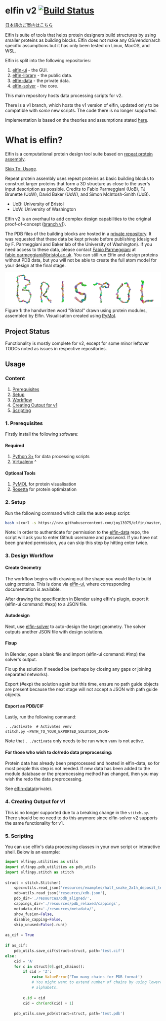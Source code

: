 # elfin v2 [![Build Status](https://travis-ci.com/joy13975/elfin.svg?branch=master)](https://travis-ci.com/joy13975/elfin)

[日本語のご案内はこちら](README_JP.md)

Elfin is suite of tools that helps protein designers build structures by using smaller proteins as building blocks. Elfin does not make any OS/vendor/arch specific assumptions but it has only been tested on Linux, MacOS, and WSL.

Elfin is split into the following repositories:
 1. [elfin-ui](https://github.com/joy13975/elfin-ui) - the GUI.
 2. [elfin-library](https://github.com/joy13975/elfin-library) - the public data.
 3. [elfin-data](https://github.com/joy13975/elfin-data) - the private data.
 4. [elfin-solver](https://github.com/joy13975/elfin-solver) - the core.

This main repository hosts data processing scripts for v2. 

There is a v1 branch, which hosts the v1 version of elfin, updated only to be compatible with *some* new scripts. The code there is no longer supported.

Implementation is based on the theories and assumptions stated [here](theories_and_assumptions.md).

# What is elfin?

Elfin is a computational protein design tool suite based on [repeat protein assembly](https://www.sciencedirect.com/science/article/pii/S1047847717301417). 

[Skip To: Usage](#usage).

Repeat protein assembly uses repeat proteins as basic building blocks to construct larger proteins that form a 3D structure as close to the user's input description as possible. Credits to Fabio Parmeggiani (UoB), TJ Brunette (UoW), David Baker (UoW), and Simon McIntosh-Smith (UoB).

* UoB: University of Bristol
* UoW: University of Washington

Elfin v2 is an overhaul to add complex design capabilities to the original proof-of-concept ([branch v1](https://github.com/joy13975/elfin/tree/v1)).

The PDB files of the building blocks are hosted in a [private repository](https://github.com/joy13975/elfin-db). It was requested that these data be kept private before publishing (designed by F. Parmeggiani and Baker lab of the University of Washington). If you need access to these data, please contact [Fabio Parmeggiani](https://github.com/parmef) at fabio.parmeggiani@bristol.ac.uk. You can still run Elfin and design proteins without PDB data, but you will not be able to create the full atom model for your design at the final stage.

![alt tag](resources/diagrams/ProteinBristol.png)
Figure 1: the handwritten word "Bristol" drawn using protein modules, assembled by Elfin. Visualisation created using [PyMol](https://pymol.org).

## Project Status

Functionality is mostly complete for v2, except for some minor leftover TODOs noted as issues in respective repositories.

## Usage
### Content
   1. [Prerequisites](#1-prerequisites)
   2. [Setup](#2-setup)
   3. [Workflow](#3-design-workflow)
   4. [Creating Output for v1](#4-creating-output-for-v1)
   5. [Scripting](#5-scripting)

### 1. Prerequisites
Firstly install the following software:
#### Required
1. [Python 3+](https://www.python.org/downloads/) for data processing scripts
2. [Virtualenv](https://virtualenv.pypa.io/en/stable/) ^

#### Optional Tools
1. [PyMOL](https://www.pymol.org) for protein visualisation
2. [Rosetta](https://www.rosettacommons.org/software/license-and-download) for protein optimization

### 2. Setup

Run the following command which calls the auto setup script:
```Bash
bash <(curl -s https://raw.githubusercontent.com/joy13975/elfin/master/setup_elfin)
```

Note: In order to authenticate for permission to the [elfin-data](https://github.com/joy13975/elfin-data) repo, the script will ask you to enter Github username and password. If you have not been granted permission, you can skip this step by hitting enter twice.

### 3. Design Workflow

#### Create Geometry
The workflow begins with drawing out the shape you would like to build using proteins. This is done via [elfin-ui](https://github.com/joy13975/elfin-ui), where corresponding documentation is  available. 

After drawing the specification in Blender using elfin's plugin, export it (elfin-ui command: #exp) to a JSON file.

#### Autodesign
Next, use [elfin-solver](https://github.com/joy13975/elfin-solver) to auto-design the target geometry. The solver outputs another JSON file with design solutions.

#### Fixup
In Blender, open a blank file and import (elfin-ui command: #imp) the solver's output.

Fix up the solution if needed be (perhaps by closing any gaps or joining separated networks).

Export (#exp) the solution again but this time, ensure no path guide objects are present because the next stage will not accept a JSON with path guide objects.

#### Export as PDB/CIF
Lastly, run the following command:

```
. ./activate  # Activates venv
stitch.py <PATH_TO_YOUR_EXPORTED_SOLUTION_JSON>
```

Note that ```. ./activate``` only needs to be run when `venv` is not active.

#### For those who wish to do/redo data preprocessing:

Protein data has already been preprocessed and hosted in elfin-data, so for most people this step is not needed. If new data has been added to the module database or the preprocessing method has changed, then you may wish the redo the data preprocessing. 

See [elfin-data](https://github.com/joy13975/elfin-data)(private).

### 4. Creating Output for v1

This is no longer supported due to a breaking change in the `stitch.py`. There should be no need to do this anymore since elfin-solver v2 supports the same functionality for v1.

### 5. Scripting

You can use elfin's data processing classes in your own script or interactive shell. Below is an example:

```Python
import elfinpy.utilities as utils
import elfinpy.pdb_utilities as pdb_utils
import elfinpy.stitch as stitch

struct = stitch.Stitcher(
    spec=utils.read_json('resources/examples/half_snake_2x1h_deposit_test.json'),
    xdb=utils.read_json('resources/xdb.json'),
    pdb_dir='./resources/pdb_aligned/',
    cappings_dir='./resources/pdb_relaxed/cappings',
    metadata_dir='./resources/metadata/',
    show_fusion=False,
    disable_capping=False,
    skip_unused=False).run()

as_cif = True

if as_cif:
    pdb_utils.save_cif(struct=struct, path='test.cif')
else:
    cid = 'A'
    for c in struct[0].get_chains():
        if cid > 'Z':
            raise ValueError('Too many chains for PDB format')
            # You might want to extend number of chains by using lowercase
            # alphabets.

        c.id = cid
        cid = chr(ord(cid) + 1)

    pdb_utils.save_pdb(struct=struct, path='test.pdb')
```